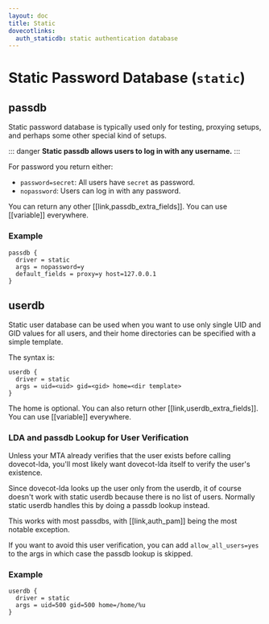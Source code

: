 ```yaml
---
layout: doc
title: Static
dovecotlinks:
  auth_staticdb: static authentication database
---
```


# Static Password Database (`static`)

## passdb

Static password database is typically used only for testing, proxying setups,
and perhaps some other special kind of setups.

::: danger
**Static passdb allows users to log in with any username.**
:::

For password you return either:

* `password=secret`: All users have `secret` as password.
* `nopassword`: Users can log in with any password.

You can return any other [[link,passdb_extra_fields]]. You can use
[[variable]] everywhere.

### Example

```[dovecot.conf]
passdb {
  driver = static
  args = nopassword=y
  default_fields = proxy=y host=127.0.0.1
}
```

## userdb

Static user database can be used when you want to use only single UID and
GID values for all users, and their home directories can be specified with
a simple template.

The syntax is:

```[dovecot.conf]
userdb {
  driver = static
  args = uid=<uid> gid=<gid> home=<dir template>
}
```

The home is optional. You can also return other [[link,userdb_extra_fields]].
You can use [[variable]] everywhere.

### LDA and passdb Lookup for User Verification

Unless your MTA already verifies that the user exists before calling
dovecot-lda, you'll most likely want dovecot-lda itself to verify the
user's existence.

Since dovecot-lda looks up the user only from the userdb, it of course
doesn't work with static userdb because there is no list of users.
Normally static userdb handles this by doing a passdb lookup instead.

This works with most passdbs, with [[link,auth_pam]] being the most notable
exception.

If you want to avoid this user verification, you can add
`allow_all_users=yes` to the args in which case the passdb lookup is skipped.

### Example

```[dovecot.conf]
userdb {
  driver = static
  args = uid=500 gid=500 home=/home/%u
}
```
